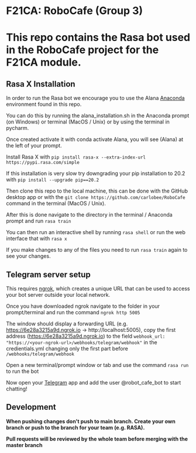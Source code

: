 # F21CA: RoboCafe (Group 3)
This repo contains the Rasa bot used in the RoboCafe project for the F21CA module.
=======
## Rasa X Installation
In order to run the Rasa bot we encourage you to use the Alana [Anaconda](https://www.anaconda.com/) environment found in this repo. 

You can do this by running the alana_installation.sh in the Anaconda prompt (on Windows) or terminal (MacOS / Unix) or by using the terminal in pycharm. 

Once created activate it with conda activate Alana, you will see (Alana) at the left of your prompt.

Install Rasa X with `pip install rasa-x --extra-index-url https://pypi.rasa.com/simple`

If this installation is very slow try downgrading your pip installation to 20.2 with `pip install --upgrade pip==20.2`

Then clone this repo to the local machine, this can be done with the GitHub desktop app or with the `git clone https://github.com/carlobee/RoboCafe` command in the terminal (MacOS / Unix). 

After this is done navigate to the directory in the terminal / Anaconda prompt and run `rasa train`

You can then run an interactive shell by running `rasa shell` or run the web interface that with `rasa x`

If you make changes to any of the files you need to run `rasa train` again to see your changes.

## Telegram server setup
This requires [ngrok](https://ngrok.com/), which creates a unique URL that can be used to access your bot server outside your local network.

Once you have downloaded ngrok navigate to the folder in your prompt/terminal and run the command `ngrok http 5005`

The window should display a forwarding URL (e.g.  https://6e28a3215a9d.ngrok.io -> http://localhost:5005), copy the first address (https://6e28a3215a9d.ngrok.io) to the field `webhook_url: "https://<your-ngrok-url>/webhooks/telegram/webhook"` in the credientials.yml changing only the first part before `/webhooks/telegram/webhook` 

Open a new terminal/prompt window or tab and use the command `rasa run` to run the bot

Now open your [Telegram](https://web.telegram.org/) app and add the user @robot_cafe_bot to start chatting!

## Development
**When pushing changes don't push to main branch. Create your own branch or push to the branch for your team (e.g. 
RASA).**

**Pull requests will be reviewed by the whole team before merging with the master branch**
